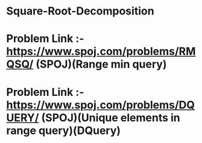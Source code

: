 # Square-Root-Decomposition
# Problem Link :- https://www.spoj.com/problems/RMQSQ/ (SPOJ)(Range min query)
# Problem Link :- https://www.spoj.com/problems/DQUERY/ (SPOJ)(Unique elements in range query)(DQuery)
